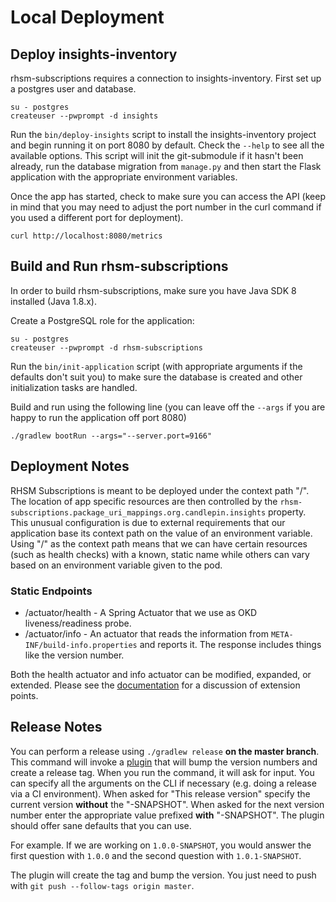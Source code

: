 # Local Deployment

## Deploy insights-inventory

rhsm-subscriptions requires a connection to insights-inventory. First set up a
postgres user and database.

```
su - postgres
createuser --pwprompt -d insights
```

Run the `bin/deploy-insights` script to install the insights-inventory
project and begin running it on port 8080 by default. Check the `--help`
to see all the available options. This script will init the
git-submodule if it hasn't been already, run the database migration from
`manage.py` and then start the Flask application with the appropriate
environment variables.

Once the app has started, check to make sure you can access the API
(keep in mind that you may need to adjust the port number in the curl
command if you used a different port for deployment).

```
curl http://localhost:8080/metrics
```

## Build and Run rhsm-subscriptions

In order to build rhsm-subscriptions, make sure you have Java SDK 8 installed
(Java 1.8.x).

Create a PostgreSQL role for the application:

```
su - postgres
createuser --pwprompt -d rhsm-subscriptions
```

Run the `bin/init-application` script (with appropriate arguments if the
defaults don't suit you) to make sure the database is created and other
initialization tasks are handled.

Build and run using the following line (you can leave off the `--args` if you
are happy to run the application off port 8080)

```
./gradlew bootRun --args="--server.port=9166"
```

## Deployment Notes

RHSM Subscriptions is meant to be deployed under the context path "/". The
location of app specific resources are then controlled by the
`rhsm-subscriptions.package_uri_mappings.org.candlepin.insights` property.
This unusual configuration is due to external requirements that our
application base its context path on the value of an environment
variable. Using "/" as the context path means that we can have certain
resources (such as health checks) with a known, static name while others
can vary based on an environment variable given to the pod.

### Static Endpoints

* /actuator/health - A Spring Actuator that we use as OKD
  liveness/readiness probe.
* /actuator/info - An actuator that reads the information from
  `META-INF/build-info.properties` and reports it. The response includes
  things like the version number.

Both the health actuator and info actuator can be modified, expanded, or
extended. Please see the
[documentation](https://docs.spring.io/spring-boot/docs/current/reference/html/production-ready-endpoints.html)
for a discussion of extension points.

## Release Notes

You can perform a release using `./gradlew release` **on the master
branch**. This command will invoke a
[plugin](https://github.com/researchgate/gradle-release) that will bump
the version numbers and create a release tag. When you run the command,
it will ask for input. You can specify all the arguments on the CLI if
necessary (e.g. doing a release via a CI environment). When asked for
"This release version" specify the current version **without** the
"-SNAPSHOT". When asked for the next version number enter the
appropriate value prefixed **with** "-SNAPSHOT". The plugin should offer
sane defaults that you can use.

For example. If we are working on `1.0.0-SNAPSHOT`, you would answer the
first question with `1.0.0` and the second question with
`1.0.1-SNAPSHOT`.

The plugin will create the tag and bump the version. You just need to
push with `git push --follow-tags origin master`.
